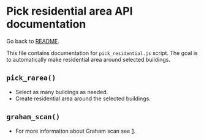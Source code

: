 # Pick residential area API documentation
Go back to [README](../../README.md).

This file contains documentation for `pick_residential.js` script. The goal is
to automatically make residential area around selected buildings.

## `pick_rarea()`
- Select as many buildings as needed.
- Create residential area around the selected buildings.

## `graham_scan()`
- For more information about Graham scan see [1].

[1]: https://en.wikipedia.org/wiki/Graham_scan
